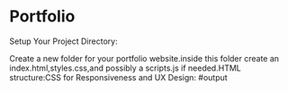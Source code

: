 # Portfolio
Setup Your Project Directory:

Create a new folder for your portfolio website.inside this folder create an index.html,styles.css,and possibly a scripts.js if needed.HTML structure:CSS for Responsiveness and UX Design:
#output
